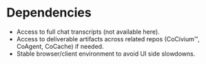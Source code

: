# Dependencies
- Access to full chat transcripts (not available here).
- Access to deliverable artifacts across related repos (CoCivium™, CoAgent, CoCache) if needed.
- Stable browser/client environment to avoid UI side slowdowns.
